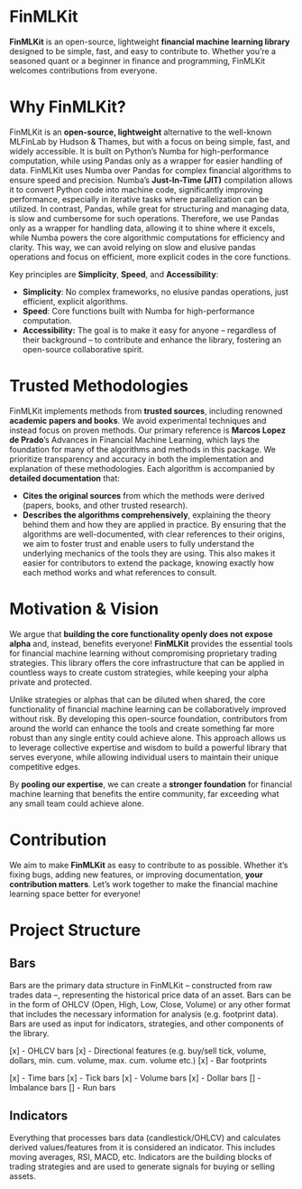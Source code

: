 # FinMLKit
**FinMLKit** is an open-source, lightweight **financial machine learning library** designed to be simple, fast, and easy to contribute to. Whether you’re a seasoned quant or a beginner in finance and programming, FinMLKit welcomes contributions from everyone.

# Why FinMLKit?
FinMLKit is an **open-source, lightweight** alternative to the well-known MLFinLab by Hudson & Thames, but with a focus on being simple, fast, and widely accessible. It is built on Python’s Numba for high-performance computation, while using Pandas only as a wrapper for easier handling of data.
FinMLKit uses Numba over Pandas for complex financial algorithms to ensure speed and precision. Numba’s **Just-In-Time (JIT)** compilation allows it to convert Python code into machine code, significantly improving performance, especially in iterative tasks where parallelization can be utilized. In contrast, Pandas, while great for structuring and managing data, is slow and cumbersome for such operations. Therefore, we use Pandas only as a wrapper for handling data, allowing it to shine where it excels, while Numba powers the core algorithmic computations for efficiency and clarity. This way, we can avoid relying on slow and elusive pandas operations and focus on efficient, more explicit codes in the core functions.

Key principles are **Simplicity**, **Speed**, and **Accessibility**:
- **Simplicity**: No complex frameworks, no elusive pandas operations, just efficient, explicit algorithms.
- **Speed**: Core functions built with Numba for high-performance computation.
- **Accessibility:** The goal is to make it easy for anyone – regardless of their background – to contribute and enhance the library, fostering an open-source collaborative spirit.

# Trusted Methodologies
FinMLKit implements methods from **trusted sources**, including renowned **academic papers and books**. We avoid experimental techniques and instead focus on proven methods. Our primary reference is **Marcos Lopez de Prado**’s Advances in Financial Machine Learning, which lays the foundation for many of the algorithms and methods in this package.
We prioritize transparency and accuracy in both the implementation and explanation of these methodologies. Each algorithm is accompanied by **detailed documentation** that:
- **Cites the original sources** from which the methods were derived (papers, books, and other trusted research).
- **Describes the algorithms comprehensively**, explaining the theory behind them and how they are applied in practice.
By ensuring that the algorithms are well-documented, with clear references to their origins, we aim to foster trust and enable users to fully understand the underlying mechanics of the tools they are using. This also makes it easier for contributors to extend the package, knowing exactly how each method works and what references to consult.

# Motivation & Vision
We argue that **building the core functionality openly does not expose alpha** and, instead, benefits everyone! **FinMLKit** provides the essential tools for financial machine learning without compromising proprietary trading strategies. This library offers the core infrastructure that can be applied in countless ways to create custom strategies, while keeping your alpha private and protected.

Unlike strategies or alphas that can be diluted when shared, the core functionality of financial machine learning can be collaboratively improved without risk. By developing this open-source foundation, contributors from around the world can enhance the tools and create something far more robust than any single entity could achieve alone. This approach allows us to leverage collective expertise and wisdom to build a powerful library that serves everyone, while allowing individual users to maintain their unique competitive edges.

By **pooling our expertise**, we can create a **stronger foundation** for financial machine learning that benefits the entire community, far exceeding what any small team could achieve alone.


# Contribution
We aim to make **FinMLKit** as easy to contribute to as possible. Whether it’s fixing bugs, adding new features, or improving documentation, **your contribution matters**. Let’s work together to make the financial machine learning space better for everyone!

# Project Structure
## Bars
Bars are the primary data structure in FinMLKit – constructed from raw trades data –, representing the historical price data of an asset. Bars can be in the form of OHLCV (Open, High, Low, Close, Volume) or any other format that includes the necessary information for analysis (e.g. footprint data). Bars are used as input for indicators, strategies, and other components of the library.

[x] - OHLCV bars
[x] - Directional features (e.g. buy/sell tick, volume, dollars, min. cum. volume, max. cum. volume etc.)
[x] - Bar footprints

[x] - Time bars
[x] - Tick bars
[x] - Volume bars
[x] - Dollar bars
[] - Imbalance bars
[] - Run bars


## Indicators
Everything that processes bars data (candlestick/OHLCV) and calculates derived values/features from it is considered an indicator. This includes moving averages, RSI, MACD, etc. Indicators are the building blocks of trading strategies and are used to generate signals for buying or selling assets. 